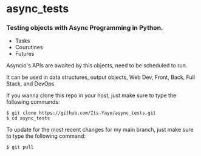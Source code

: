 # async_tests

### Testing objects with Async Programming in Python. 
- Tasks
- Courutines
- Futures

Asyncio's APIs are awaited by this objects, need to be scheduled to run. 

It can be used in data structures, output objects, Web Dev, Front, Back, Full Stack, and DevOps

If you wanna clone this repo in your host, just make sure to type the following commands:

```
$ git clone https://github.com/Its-Yayo/async_tests.git
$ cd async_tests
```

To update for the most recent changes for my main branch, just make sure to type the following command:

```
$ git pull
```


